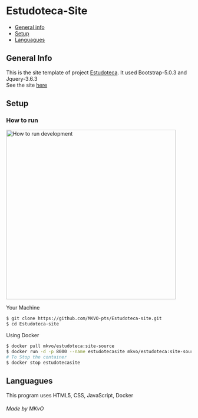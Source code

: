 # 
<h1> Estudoteca-Site </h1>

* [General info](#general-info)
* [Setup](#setup)
* [Languagues](#languagues)


## General Info
This is the site template of project [Estudoteca](https://estudoteca.com).
It used Bootstrap-5.0.3 and Jquery-3.6.3  
See the site <a href="https://mkvo-pts.github.io/Estudoteca-site/"> here </a>

## Setup
### How to run

<img src="http://uploads.quarkly.io/readme/gatsby/how-to-run-gatsby-project.gif" width="460px" alt="How to run development">

Your Machine
```bash
$ git clone https://github.com/MKVO-pts/Estudoteca-site.git
$ cd Estudoteca-site
```
Using Docker
```bash
$ docker pull mkvo/estudoteca:site-source
$ docker run -d -p 8000 --name estudotecasite mkvo/estudoteca:site-source
# To Stop the container
$ docker stop estudotecasite
```

## Languagues
This program uses HTML5, CSS, JavaScript, Docker

###### Made by MKvO
